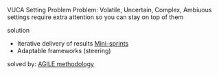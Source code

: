 VUCA Setting Problem
Problem: Volatile, Uncertain, Complex, Ambiuous settings require extra attention so you can stay on top of them

solution
+ Iterative delivery of results [Mini-sprints](Mini-sprints.md)
+ Adaptable frameworks (steering)

solved by:
[AGILE methodology](AGILE%20methodology.md)
